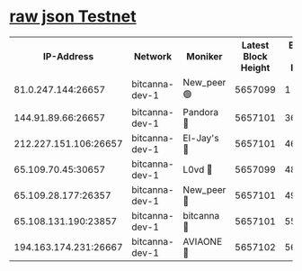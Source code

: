 [raw json Testnet](https://rpc-check.bcat.stavr.tech/bcat/rpc-bcat-result.json)
=


<table><tr><th>IP-Address</th><th>Network</th><th>Moniker</th><th>Latest Block Height</th><th>Earliest Block Height</th><th>Catching Up</th><th>Tx Index</th><th>Voting Power</th><th>Scan Time</th></tr><tr><td>81.0.247.144:26657</td><td>bitcanna-dev-1</td><td>New_peer 🟢</td><td>5657099</td><td>1</td><td>False</td><td>on</td><td>0</td><td>2023-12-24T16:18:39.981408133UTC</td></tr><tr><td>144.91.89.66:26657</td><td>bitcanna-dev-1</td><td>Pandora 🔴</td><td>5657101</td><td>3675711</td><td>False</td><td>on</td><td>2096387</td><td>2023-12-24T16:18:50.138726266UTC</td></tr><tr><td>212.227.151.106:26657</td><td>bitcanna-dev-1</td><td>El-Jay's 🔴</td><td>5657101</td><td>4670391</td><td>False</td><td>on</td><td>2218164</td><td>2023-12-24T16:18:46.882181925UTC</td></tr><tr><td>65.109.70.45:30657</td><td>bitcanna-dev-1</td><td>L0vd 🔴</td><td>5657099</td><td>4828155</td><td>False</td><td>on</td><td>7920</td><td>2023-12-24T16:18:40.407910675UTC</td></tr><tr><td>65.109.28.177:26357</td><td>bitcanna-dev-1</td><td>New_peer 🔴</td><td>5657101</td><td>4952911</td><td>False</td><td>on</td><td>2237067</td><td>2023-12-24T16:18:47.263020569UTC</td></tr><tr><td>65.108.131.190:23857</td><td>bitcanna-dev-1</td><td>bitcanna 🔴</td><td>5657101</td><td>5557101</td><td>False</td><td>off</td><td>82368</td><td>2023-12-24T16:18:47.730957278UTC</td></tr><tr><td>194.163.174.231:26667</td><td>bitcanna-dev-1</td><td>AVIAONE 🔴</td><td>5657102</td><td>5646251</td><td>False</td><td>on</td><td>1949865</td><td>2023-12-24T16:18:52.457703111UTC</td></tr></table>